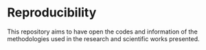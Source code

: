 # Reproducibility
This repository aims to have open the codes and information of the methodologies used in the research and scientific works presented.
